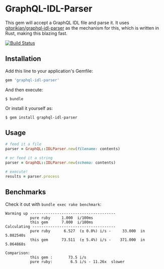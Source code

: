 # GraphQL-IDL-Parser

This gem will accept a GraphQL IDL file and parse it. It uses [gjtorikian/graphql-idl-parser](https://github.com/gjtorikian/graphql-idl-parser) as the mechanism
for this, which is written in Rust, making this blazing fast.

[![Build Status](https://travis-ci.org/gjtorikian/graphql-idl-parser-ruby.svg?branch=master)](https://travis-ci.org/gjtorikian/graphql-idl-parser-ruby)

## Installation

Add this line to your application's Gemfile:

```ruby
gem 'graphql-idl-parser'
```

And then execute:

    $ bundle

Or install it yourself as:

    $ gem install graphql-idl-parser

## Usage

``` ruby
# feed it a file
parser = GraphQL::IDLParser.new(filename: contents)

# or feed it a string
parser = GraphQL::IDLParser.new(schema: contents)

# execute!
results = parser.process
```

## Benchmarks

Check it out with `bundle exec rake benchmark`:

```
Warming up --------------------------------------
           pure ruby     1.000  i/100ms
           this gem      7.000  i/100ms
Calculating -------------------------------------
           pure ruby      6.527  (± 0.0%) i/s -     33.000  in   5.082540s
           this gem      73.511  (± 5.4%) i/s -    371.000  in   5.064868s

Comparison:
           this gem :       73.5 i/s
           pure ruby:        6.5 i/s - 11.26x  slower
```
